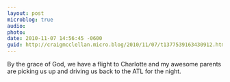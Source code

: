 ```yaml
---
layout: post
microblog: true
audio: 
photo: 
date: 2010-11-07 14:56:45 -0600
guid: http://craigmcclellan.micro.blog/2010/11/07/t1377539163430912.html
---
```

By the grace of God, we have a flight to Charlotte and my awesome parents are picking us up and driving us back to the ATL for the night.
